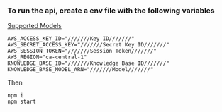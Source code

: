 ### To run the api, create a env file with the following variables

[Supported Models](https://docs.aws.amazon.com/bedrock/latest/userguide/knowledge-base-supported.html)

```
AWS_ACCESS_KEY_ID="///////Key ID///////"
AWS_SECRET_ACCESS_KEY="///////Secret Key ID///////"
AWS_SESSION_TOKEN="///////Session Token///////"
AWS_REGION="ca-central-1"
KNOWLEDGE_BASE_ID="///////Knowledge Base ID///////"
KNOWLEDGE_BASE_MODEL_ARN="///////Model///////"
```

Then

```
npm i
npm start
```

